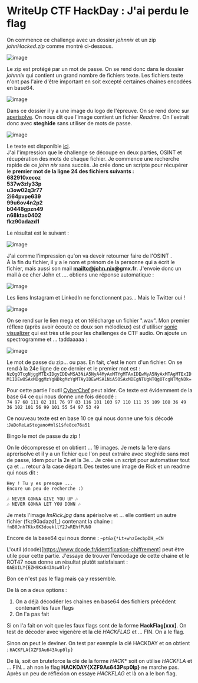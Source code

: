 # WriteUp CTF HackDay : J'ai perdu le flag

On commence ce challenge avec un dossier *johnnix* et un zip *johnHacked.zip* comme montré ci-dessous.

![image](https://user-images.githubusercontent.com/73934639/164445255-afb931e6-c79f-45c3-bd89-703bdf6be187.png)

Le zip est protégé par un mot de passe. On se rend donc dans le dossier *johnnix* qui contient un grand nombre de fichiers texte. Les fichiers texte n'ont pas l'aire d'être important en soit excepté certaines chaines encodées en base64.

![image](https://user-images.githubusercontent.com/73934639/164445865-88a78daf-2471-48b3-9495-d116bbe87aaa.png)

Dans ce dossier il y a une image du logo de l'épreuve. On se rend donc sur [aperisolve](https://aperisolve.fr). On nous dit que l'image contient un fichier *Readme*. On l'extrait donc avec **steghide** sans utiliser de mots de passe.

![image](https://user-images.githubusercontent.com/73934639/164446356-3e11759e-cf00-4730-97a4-40d70079f1f3.png)

Le texte est disponible [ici](https://github.com/Nouman404/WrtiteUp-J-ai-perdu-le-flag/blob/main/readme).\
J'ai l'impression que le challenge se découpe en deux parties, OSINT et récupération des mots de chaque fichier. Je commence une recherche rapide de ce *john nix* sans succès. Je crée donc un scripte pour récupérer le **premier mot de la ligne 24 des fichiers suivants :\
682910xecoz\
537w3zly33p\
u3ow02q3r77\
2i64pvpe639\
99u6ov4n2p2\
b0448gpzn49\
n68ktas0402\
fkz90adazd1**

Le résultat est le suivant :

![image](https://user-images.githubusercontent.com/73934639/164447762-1012d31f-0edd-4308-979a-985cacf4ea51.png)

J'ai comme l'impression qu'on va devoir retourner faire de l'OSINT .\
À la fin du fichier, il y a le nom et prénom de la personne qui a écrit le fichier, mais aussi son mail **mailto@john.nix@gmx.fr**.
J'envoie donc un mail à ce cher John et .... obtiens une réponse automatique :

![image](https://user-images.githubusercontent.com/73934639/164448862-9d441085-0382-4111-8407-cbcefe7f6e72.png)

Les liens Instagram et LinkedIn ne fonctionnent pas... Mais le Twitter oui !

![image](https://user-images.githubusercontent.com/73934639/164449403-077a4e41-16c5-4daf-8f5d-b03074372125.png)

On se rend sur le lien mega et on télécharge un fichier ".wav".
Mon premier réflexe (après avoir écouté ce doux son mélodieux) est d'utiliser [sonic visualizer](https://www.sonicvisualiser.org/download.html) qui est très utile pour les challenges de CTF audio. On ajoute un spectrogramme et ... taddaaaaa :

![image](https://user-images.githubusercontent.com/73934639/164449972-4d97366b-6e06-4515-8da3-ded32570ad41.png)

Le mot de passe du zip... ou pas. En fait, c'est le nom d'un fichier. On se rend à la 24e ligne de ce dernier et le premier mot est :
```NzQgOTcgNjggMTExIDgyIDEwMSA3NiA5NyA4MyAxMTYgMTAxIDEwMyA5NyAxMTAgMTExIDM1IDEwOSAxMDggMzYgNDkgMzYgMTAyIDEwMSA1NiA5OSAxMDEgNTUgNTQgOTcgNTMgNDk=```

Pour cette partie l'outil [CyberChef](https://gchq.github.io/CyberChef/) peut aider.
Ce texte est évidemment de la base 64 ce qui nous donne une fois décodé :\
```74 97 68 111 82 101 76 97 83 116 101 103 97 110 111 35 109 108 36 49 36 102 101 56 99 101 55 54 97 53 49```  

Ce nouveau texte est en base 10 ce qui nous donne une fois décodé :```JaDoReLaStegano#ml$1$fe8ce76a51```

Bingo le mot de passe du zip !

On le décompresse et on obtient ... 19 images.
Je mets la 1ere dans aprerisolve et il y a un fichier que l'on peut extraire avec steghide sans mot de passe, idem pour la 2e et la 3e...
Je crée un script pour automatiser tout ça et ... retour à la case départ. Des textes une image de Rick et un readme qui nous dit :
```
Hey ! Tu y es presque ...
Encore un peu de recherche :)

🎶 NEVER GONNA GIVE YOU UP 🎶 
🎶 NEVER GONNA LET YOU DOWN 🎶
```

Je mets l'image *ImRick.jpg* dans apérisolve et ... elle contient un autre fichier (fkz90adazd1_) contenant la chaine : ```fnB0Jnh7Kkx0K3doekllY2JwREhfPUNO```

Encore de la base64 qui nous donne : ```~pt&x{*Lt+whzIecbpDH_=CN```

L'outil (dcode)[https://www.dcode.fr/identification-chiffrement] peut être utile pour cette partie.
J'essaye de trouver l'encodage de cette chaine et le ROT47 nous donne un résultat plutôt satisfaisant : ```OAEUILY{EZH9Kx643Asw0lr}```

Bon ce n'est pas le flag mais ça y ressemble.

De là on a deux options :
1. On a déjà décodéer les chaines en base64 des fichiers précédent contenant les faux flags
2. On l'a pas fait

Si on l'a fait on voit que les faux flags sont de la forme **HackFlag[xxx]**. On test de décoder avec vigenère et la clé *HACKFLAG* et ... FIN. On a le flag.

Sinon on peut le deviner. On test par exemple la clé HACKDAY et on obtient : ```HACKFLA{XZF9Au643Aup0lp}```

De là, soit on bruteforce la clé de la forme *HACK** soit on utilise *HACKFLA* et ... FIN... ah non le flag **HACKDAY{XZF9As643Psp0lp}** ne marche pas. Après un peu de réflexion on essaye *HACKFLAG* et là on a le bon flag.





